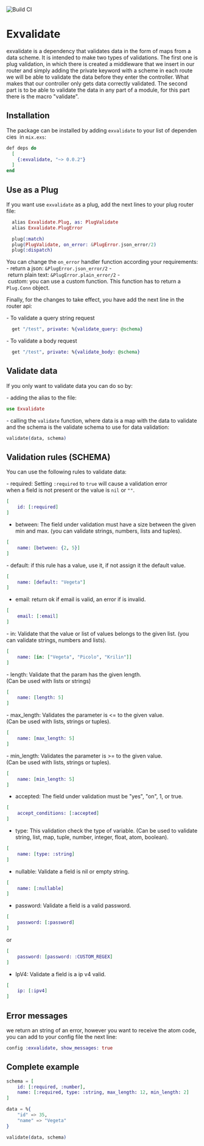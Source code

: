 ![Build CI](https://github.com/cnavas88/exvalidate/workflows/Elixir%20CI/badge.svg?branch=master)

# Exvalidate
 
exvalidate is a dependency that validates data in the form of maps from a data scheme. 
It is intended to make two types of validations. The first one is plug validation, 
in which there is created a middleware that we insert in our router and simply 
adding the private keyword with a scheme in each route we will be able to validate 
the data before they enter the controller. What makes that our controller only 
gets data correctly validated. The second part is to be able to validate the data 
in any part of a module, for this part there is the macro "validate".

## Installation

The package can be installed by adding `exvalidate` to your list of dependencies
 in `mix.exs`:

```elixir
def deps do
  [
    {:exvalidate, "~> 0.0.2"}
  ]
end
```

## Use as a Plug

If you want use `exvalidate` as a plug, add the next lines to your plug router 
file:

```elixir
  alias Exvalidate.Plug, as: PlugValidate
  alias Exvalidate.PlugError

  plug(:match)
  plug(PlugValidate, on_error: &PlugError.json_error/2)
  plug(:dispatch)
```

You can change the `on_error` handler function according your requirements: 
- return a json: `&PlugError.json_error/2`
- return plain text: `&PlugError.plain_error/2`
- custom: you can use a custom function. This function has to return a 
`Plug.Conn` object.

Finally, for the changes to take effect, you have add the next line in the 
router api:

- To validate a query string request

```elixir
  get "/test", private: %{validate_query: @schema}
```

- To validate a body request

```elixir
  get "/test", private: %{validate_body: @schema}
```

## Validate data

If you only want to validate data you can do so by:

- adding the alias to the file: 

```elixir
use Exvalidate
```

- calling the `validate` function, where data is a map with the data to validate
and the schema is the validate schema to use for data validation:

```elixir
validate(data, schema)
```

## Validation rules (SCHEMA)

You can use the following rules to validate data:

- required: Setting `:required` to `true` will cause a validation error
when a field is not present or the value is `nil` or `""`. 

```elixir
[
    id: [:required]
]
```

- between: The field under validation must have a size between the given min and max.
(you can validate strings, numbers, lists and tuples).

```elixir
[
    name: [between: {2, 5}]
]
```

- default: if this rule has a value, use it, if not assign it the default value.

```elixir
[
    name: [default: "Vegeta"]
]
```

- email: return ok if email is valid, an error if is invalid.

```elixir
[
    email: [:email]
]
```

- in: Validate that the value or list of values belongs to the given list.
(you can validate strings, numbers and lists).

```elixir
[
    name: [in: ["Vegeta", "Picolo", "Krilin"]]
]
```

- length: Validate that the param has the given length.
(Can be used with lists or strings)

```elixir
[
    name: [length: 5]
]
```

- max_length: Validates the parameter is <= to the given value.
(Can be used with lists, strings or tuples).

```elixir
[
    name: [max_length: 5]
]
```

- min_length: Validates the parameter is >= to the given value.
(Can be used with lists, strings or tuples).

```elixir
[
    name: [min_length: 5]
]
```

- accepted: The field under validation must be "yes", "on", 1, or true.

```elixir
[
    accept_conditions: [:accepted]
]
```

- type: This validation check the type of variable.
(Can be used to validate string, list, map, tuple, number, integer, float, atom, boolean).

```elixir
[
    name: [type: :string]
]
```

- nullable: Validate a field is nil or empty string.

```elixir
[
    name: [:nullable]
]
```

- password: Validate a field is a valid password.

```elixir
[
    password: [:password]
]
```

or 

```elixir
[
    password: [password: :CUSTOM_REGEX]
]
```

- IpV4: Validate a field is a ip v4 valid.

```elixir
[
    ip: [:ipv4]
]
```

## Error messages

we return an string of an error, however you want to receive the atom code, you can add to your config file the next line:

```elixir
config :exvalidate, show_messages: true
```

## Complete example

```elixir
schema = [
    id: [:required, :number],
    name: [:required, type: :string, max_length: 12, min_length: 2]
]

data = %{
    "id" => 35,
    "name" => "Vegeta"
}

validate(data, schema)
```

